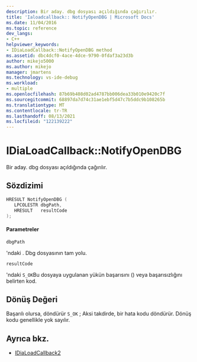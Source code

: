 ```yaml
---
description: Bir aday. dbg dosyası açıldığında çağırılır.
title: 'Ialoadcallback:: NotifyOpenDBG | Microsoft Docs'
ms.date: 11/04/2016
ms.topic: reference
dev_langs:
- C++
helpviewer_keywords:
- IDiaLoadCallback::NotifyOpenDBG method
ms.assetid: dbc4dcf0-4ace-4dce-9790-0fdaf3a23d3b
author: mikejo5000
ms.author: mikejo
manager: jmartens
ms.technology: vs-ide-debug
ms.workload:
- multiple
ms.openlocfilehash: 87b69b408d02ad4787bb006dea33b010e9420c7f
ms.sourcegitcommit: 68897da7d74c31ae1ebf5d47c7b5ddc9b108265b
ms.translationtype: MT
ms.contentlocale: tr-TR
ms.lasthandoff: 08/13/2021
ms.locfileid: "122139222"
---
```

# <a name="idialoadcallbacknotifyopendbg"></a>IDiaLoadCallback::NotifyOpenDBG
Bir aday. dbg dosyası açıldığında çağırılır.

## <a name="syntax"></a>Sözdizimi

```C++
HRESULT NotifyOpenDBG ( 
   LPCOLESTR dbgPath,
   HRESULT   resultCode
);
```

#### <a name="parameters"></a>Parametreler
 `dbgPath`

'ndaki . Dbg dosyasının tam yolu.

 `resultCode`

'ndaki `S_OK`Bu dosyaya uygulanan yükün başarısını () veya başarısızlığını belirten kod.

## <a name="return-value"></a>Dönüş Değeri
 Başarılı olursa, döndürür `S_OK` ; Aksi takdirde, bir hata kodu döndürür. Dönüş kodu genellikle yok sayılır.

## <a name="see-also"></a>Ayrıca bkz.
- [IDiaLoadCallback2](../../debugger/debug-interface-access/idialoadcallback2.md)
